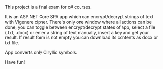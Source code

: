 This project is a final exam for c# courses.

It is an ASP.NET Core SPA app which can encrypt/decrypt strings of text with Vigenere cipher. There's only one window where all actions can be done, you can toggle between encrypt/decrypt states of app, select a file (.txt, .docx) or enter a string of text manually, insert a key and get your result. If result form is not empty you can download its contents as docx or txt file.

App converts only Ciryllic symbols.

Have fun!
